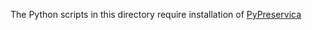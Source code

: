 The Python scripts in this directory require installation of [PyPreservica](https://pypreservica.readthedocs.io/en/v6.2/index.html)
